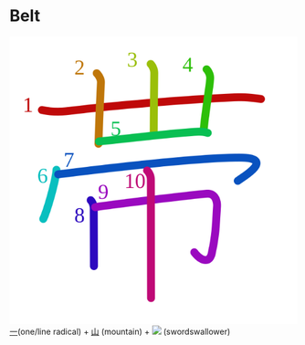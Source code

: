 # Belt
![5e2f](Kanji/kanji-colorize/5e2f.svg)
[一](Kanji/kanji-dict/一.md)(one/line radical) + [山](Kanji/kanji-dict/山.md) (mountain) + [![](http://www.kanjidamage.com/assets/radsmall/swordswallower-73727e95a45690c9408e81b166d97672532858a8697441ef3702383a57919657.jpg)](http://www.kanjidamage.com/kanji/635-swordswallower) (swordswallower)
